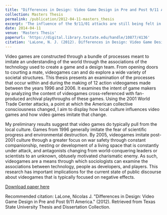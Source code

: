 ```yaml
---
title: "Differences in Design: Video Game Design in Pre and Post 9/11 America"
collection: Masters Thesis
permalink: /publication/2012-04-11-masters_thesis
excerpt: 'The influence of the 9/11/01 attacks are still being felt in entertainment media today. Here is a systematic evaluation of the "big bad" in video games over time.'
date: 2014-04-11
venue: 'Masters Thesis'
paperurl: 'https://digital.library.txstate.edu/handle/10877/4136'
citation: 'LaLone, N. J. (2012). Differences in Design: Video Game Design in Pre and Post 9/11 America.'
---
```


Video games are constructed through a bundle of processes meant to imitate an understanding of the world through the associations of the technology used to create a game and a design team. From opening doors to courting a mate, videogames can and do explore a wide variety of societal structures. This thesis presents an examination of the processes that occur within and during the making of 12 action videogames made between the years 1996 and 2006. It examines the intent of game makers by analyzing the content of videogames cross-referenced with fan-produced archival playthroughs of these games. Using the 2001 World Trade Center attacks, a point at which the American collective consciousness changed, I aim to display how local culture influences video games and how video games imitate that change. 

My preliminary results suggest that video games do typically pull from the local culture. Games from 1996 generally imitate the fear of scientific progress and environmental destruction. By 2005, videogames imitate post-2001 culture through a greater focus on war safety through constant companionship, nesting or development of a living space that is constantly under attack, and antagonists changing from world-conquering leaders or scientists to an unknown, obtusely motivated charismatic enemy. As such, videogames are a means through which sociologists can examine the associations between technology, people as developers, and
players. This research has important implications for the current state of public discourse about videogames that is typically focused on negative effects.

[Download paper here](http://nicklalone.github.io/files/LaLone_Thesis.pdf)

Recommended citation: LaLone, Nicolas J. "Differences in Design: Video Game Design in Pre and Post 9/11 America." (2012). Retrieved from Texas State University Thesis and Dissertation Collection.